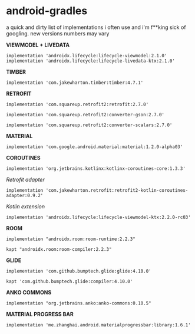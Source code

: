 # android-gradles
a quick and dirty list of implementations i often use and i'm f**king sick of googling. new versions numbers may vary

  
  
   
**VIEWMODEL + LIVEDATA**

	implementation 'androidx.lifecycle:lifecycle-viewmodel:2.1.0'
	implementation 'androidx.lifecycle:lifecycle-livedata-ktx:2.1.0'


**TIMBER**

	implementation 'com.jakewharton.timber:timber:4.7.1'
    

**RETROFIT**

`implementation 'com.squareup.retrofit2:retrofit:2.7.0'`

`implementation 'com.squareup.retrofit2:converter-gson:2.7.0'`

`implementation 'com.squareup.retrofit2:converter-scalars:2.7.0'`

    
**MATERIAL**

`implementation 'com.google.android.material:material:1.2.0-alpha03'
`

**COROUTINES**

`implementation 'org.jetbrains.kotlinx:kotlinx-coroutines-core:1.3.3'`

*Retrofit adapter*
	
`implementation 'com.jakewharton.retrofit:retrofit2-kotlin-coroutines-adapter:0.9.2'`


*Kotlin extension*
	
`implementation 'androidx.lifecycle:lifecycle-viewmodel-ktx:2.2.0-rc03'`


**ROOM**

`implementation "androidx.room:room-runtime:2.2.3"`

`kapt "androidx.room:room-compiler:2.2.3"`

**GLIDE**

`implementation 'com.github.bumptech.glide:glide:4.10.0'`

`kapt 'com.github.bumptech.glide:compiler:4.10.0'`

**ANKO COMMONS**

`implementation "org.jetbrains.anko:anko-commons:0.10.5"`

**MATERIAL PROGRESS BAR**

`implementation 'me.zhanghai.android.materialprogressbar:library:1.6.1'`
